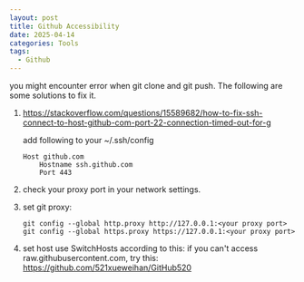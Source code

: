 ```yaml
---
layout: post
title: Github Accessibility
date: 2025-04-14
categories: Tools
tags:
  - Github
---
```


you might encounter error when git clone and git push. The following are some solutions to fix it.

1. <https://stackoverflow.com/questions/15589682/how-to-fix-ssh-connect-to-host-github-com-port-22-connection-timed-out-for-g>

    add following to your ~/.ssh/config

    ```
    Host github.com
        Hostname ssh.github.com
        Port 443
    ```
  

2. check your proxy port in your network settings.
3. set git proxy:

    ```shell
    git config --global http.proxy http://127.0.0.1:<your proxy port>
    git config --global https.proxy https://127.0.0.1:<your proxy port>
    ```
  1. set host use SwitchHosts according to this:
if you can't access raw.githubusercontent.com, try this:
<https://github.com/521xueweihan/GitHub520>